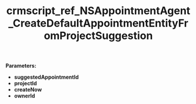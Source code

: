 ﻿---
title: crmscript_ref_NSAppointmentAgent_CreateDefaultAppointmentEntityFromProjectSuggestion
description: AppointmentEntity CreateDefaultAppointmentEntityFromProjectSuggestion(Integer suggestedAppointmentId, Integer projectId, Bool createNow, Integer ownerId)
intellisense: NSAppointmentAgent.CreateDefaultAppointmentEntityFromProjectSuggestion
keywords: NSAppointmentAgent,CreateDefaultAppointmentEntityFromProjectSuggestion
so.topic: reference
---



**Parameters:**
 - **suggestedAppointmentId** 
 - **projectId** 
 - **createNow** 
 - **ownerId** 
